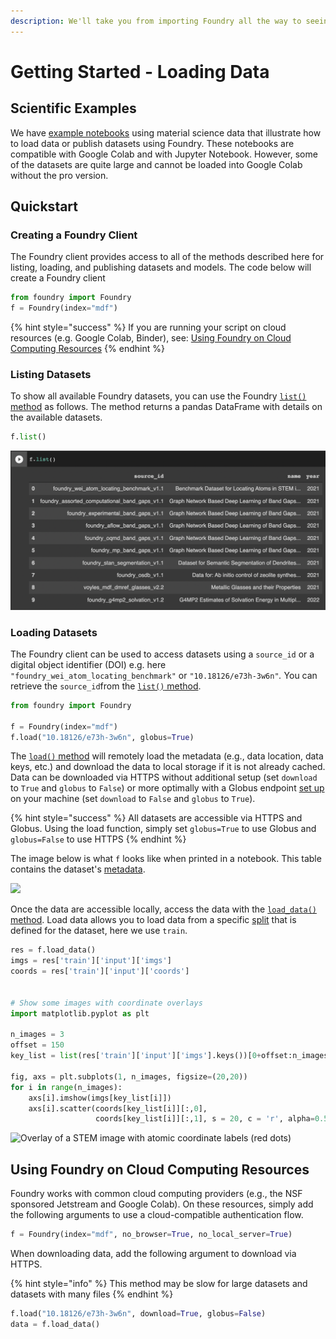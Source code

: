 ```yaml
---
description: We'll take you from importing Foundry all the way to seeing your data.
---
```


# Getting Started - Loading Data

## Scientific Examples

We have [example notebooks](https://github.com/MLMI2-CSSI/foundry/tree/main/examples) using material science data that illustrate how to load data or publish datasets using Foundry. These notebooks are compatible with Google Colab and with Jupyter Notebook. However, some of the datasets are quite large and cannot be loaded into Google Colab without the pro version.

## Quickstart

### Creating a Foundry Client

The Foundry client provides access to all of the methods described here for listing, loading, and publishing datasets and models. The code below will create a Foundry client&#x20;

```python
from foundry import Foundry
f = Foundry(index="mdf")
```

{% hint style="success" %}
If you are running your script on cloud resources (e.g. Google Colab, Binder), see: [Using Foundry on Cloud Computing Resources](examples.md#using-foundry-on-cloud-computing-resources)
{% endhint %}

### Listing Datasets

To show all available Foundry datasets, you can use the Foundry [`list()` method](concepts/methods.md#.list) as follows. The method returns a pandas DataFrame with details on the available datasets.

```python
f.list()
```

![The returned Dataframe from f.list()](<.gitbook/assets/Screen Shot 2022-01-27 at 1.29.23 PM (1).png>)

### Loading Datasets

The Foundry client can be used to access datasets using a `source_id` or a digital object identifier (DOI) e.g. here `"foundry_wei_atom_locating_benchmark"` or `"10.18126/e73h-3w6n"`_._ You can retrieve the `source_id`from the [`list()` method](examples.md#listing-datasets).

```python
from foundry import Foundry

f = Foundry(index="mdf")
f.load("10.18126/e73h-3w6n", globus=True)
```

The [`load()` method](concepts/methods.md#.load) will remotely load the metadata (e.g., data location, data keys, etc.) and download the data to local storage if it is not already cached. Data can be downloaded via HTTPS without additional setup (set `download` to `True` and `globus` to `False`) or more optimally with a Globus endpoint [set up](https://www.globus.org/globus-connect-personal) on your machine (set `download` to `False` and `globus` to `True`).&#x20;

{% hint style="success" %}
All datasets are accessible via HTTPS and Globus. Using the load function, simply set `globus=True` to use Globus and `globus=False` to use HTTPS
{% endhint %}



The image below is what `f` looks like when printed in a notebook. This table contains the dataset's [metadata](concepts/foundry-datasets.md#descriptive-metadata).

![](../.gitbook/assets/image.png)

Once the data are accessible locally, access the data with the [`load_data()` method](concepts/methods.md#.load\_data). Load data allows you to load data from a specific [split](concepts/foundry-datasets.md#splits) that is defined for the dataset, here we use `train`.&#x20;

```python
res = f.load_data()
imgs = res['train']['input']['imgs']
coords = res['train']['input']['coords']


# Show some images with coordinate overlays
import matplotlib.pyplot as plt

n_images = 3
offset = 150
key_list = list(res['train']['input']['imgs'].keys())[0+offset:n_images+offset]

fig, axs = plt.subplots(1, n_images, figsize=(20,20))
for i in range(n_images):
    axs[i].imshow(imgs[key_list[i]])
    axs[i].scatter(coords[key_list[i]][:,0], 
                   coords[key_list[i]][:,1], s = 20, c = 'r', alpha=0.5)
```

![Overlay of a STEM image with atomic coordinate labels (red dots)](<../.gitbook/assets/image (1).png>)

## Using Foundry on Cloud Computing Resources

Foundry works with common cloud computing providers (e.g., the NSF sponsored Jetstream and Google Colab). On these resources, simply add the following arguments to use a cloud-compatible authentication flow.

```python
f = Foundry(index="mdf", no_browser=True, no_local_server=True)
```

When downloading data, add the following argument to download via HTTPS.

{% hint style="info" %}
This method may be slow for large datasets and datasets with many files
{% endhint %}

```python
f.load("10.18126/e73h-3w6n", download=True, globus=False)
data = f.load_data()
```

